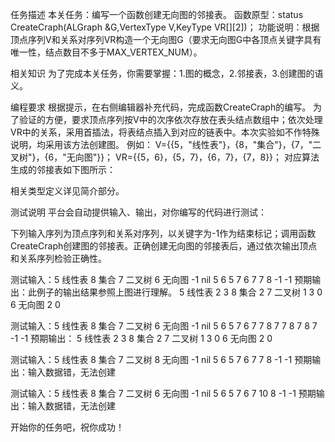 任务描述
本关任务：编写一个函数创建无向图的邻接表。
函数原型：status CreateCraph(ALGraph &G,VertexType V,KeyType VR[][2])；
功能说明：根据顶点序列V和关系对序列VR构造一个无向图G（要求无向图G中各顶点关键字具有唯一性，结点数目不多于MAX_VERTEX_NUM）。

相关知识
为了完成本关任务，你需要掌握：1.图的概念，2.邻接表，3.创建图的语义。

编程要求
根据提示，在右侧编辑器补充代码，完成函数CreateCraph的编写。
为了验证的方便，要求顶点序列按V中的次序依次存放在表头结点数组中；依次处理VR中的关系，采用首插法，将表结点插入到对应的链表中。本次实验如不作特殊说明，均采用该方法创建图。
例如：
V={{5，"线性表"}，{8，"集合"}，{7，"二叉树"}，{6，"无向图"}}；
VR={{5，6}，{5，7}，{6，7}，{7，8}}；
对应算法生成的邻接表如下图所示：

相关类型定义详见简介部分。

测试说明
平台会自动提供输入、输出，对你编写的代码进行测试：

下列输入序列为顶点序列和关系对序列，以关键字为-1作为结束标记；调用函数CreateCraph创建图的邻接表。正确创建无向图的邻接表后，通过依次输出顶点和关系序列检验正确性。


测试输入：5 线性表 8 集合 7 二叉树 6 无向图 -1 nil 5 6 5 7 6 7 7 8 -1 -1
预期输出：此例子的输出结果参照上图进行理解。
5 线性表 2 3
8 集合 2
7 二叉树 1 3 0
6 无向图 2 0


测试输入：5 线性表 8 集合 7 二叉树 6 无向图 -1 nil 5 6 5 7 6 7 7 8 7 7 8 7 8 7 -1 -1
预期输出：
5 线性表 2 3
8 集合 2
7 二叉树 1 3 0
6 无向图 2 0


测试输入：5 线性表 8 集合 7 二叉树 8 无向图 -1 nil 5 6 5 7 6 7 7 8 -1 -1
预期输出：输入数据错，无法创建


测试输入：5 线性表 8 集合 7 二叉树 6 无向图 -1 nil 5 6 5 7 6 7 10 8 -1 -1
预期输出：输入数据错，无法创建

开始你的任务吧，祝你成功！
